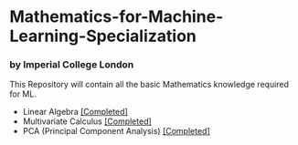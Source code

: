 # Mathematics-for-Machine-Learning-Specialization
### by Imperial College London
This Repository will contain all the basic Mathematics knowledge required for ML.
- Linear Algebra [[Completed]](https://www.coursera.org/account/accomplishments/records/3C7HJSUC7ECU)
- Multivariate Calculus [[Completed]](https://www.coursera.org/account/accomplishments/records/22SETWD9HR6N)
- PCA (Principal Component Analysis) [[Completed]](https://www.coursera.org/account/accomplishments/certificate/9DSP48T8NAWE)
